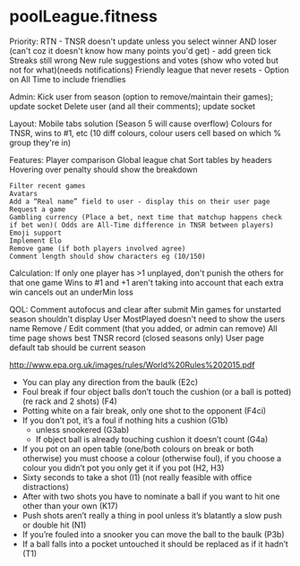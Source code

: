 # poolLeague.fitness

Priority:
	RTN - TNSR doesn't update unless you select winner AND loser (can't coz it doesn't know how many points you'd get) - add green tick
	Streaks still wrong
	New rule suggestions and votes (show who voted but not for what)(needs notifications)
	Friendly league that never resets - Option on All Time to include friendlies

Admin:
	Kick user from season (option to remove/maintain their games); update socket
	Delete user (and all their comments); update socket
	
Layout:
	Mobile tabs solution (Season 5 will cause overflow)
	Colours for TNSR, wins to #1, etc (10 diff colours, colour users cell based on which % group they're in)

Features:
	Player comparison
	Global league chat
	Sort tables by headers
	Hovering over penalty should show the breakdown

	Filter recent games
	Avatars
	Add a “Real name” field to user - display this on their user page
	Request a game
	Gambling currency (Place a bet, next time that matchup happens check if bet won)( Odds are All-Time difference in TNSR between players)
	Emoji support
	Implement Elo
	Remove game (if both players involved agree)
	Comment length should show characters eg (10/150)

Calculation:
	If only one player has >1 unplayed, don't punish the others for that one game
	Wins to #1 and +1 aren't taking into account that each extra win cancels out an underMin loss

QOL:
	Comment autofocus and clear after submit
	Min games for unstarted season shouldn't display
	User MostPlayed doesn't need to show the users name
	Remove / Edit comment (that you added, or admin can remove)
	All time page shows best TNSR record (closed seasons only)
	User page default tab should be current season


http://www.epa.org.uk/images/rules/World%20Rules%202015.pdf
- You can play any direction from the baulk (E2c)
- Foul break if four object balls don’t touch the cushion (or a ball is potted) (re rack and 2 shots) (F4)
- Potting white on a fair break, only one shot to the opponent (F4ci)
- If you don’t pot, it’s a foul if nothing hits a cushion (G1b)
    - unless snookered (G3ab)
    - If object ball is already touching cushion it doesn’t count (G4a)
- If you pot on an open table (one/both colours on break or both otherwise) you must choose a colour (otherwise foul), if you choose a colour you didn’t pot you only get it if you pot (H2, H3)
- Sixty seconds to take a shot (I1) (not really feasible with office distractions)
- After with two shots you have to nominate a ball if you want to hit one other than your own (K17)
- Push shots aren’t really a thing in pool unless it’s blatantly a slow push or double hit (N1)
- If you’re fouled into a snooker you can move the ball to the baulk (P3b)
- If a ball falls into a pocket untouched it should be replaced as if it hadn’t (T1)

